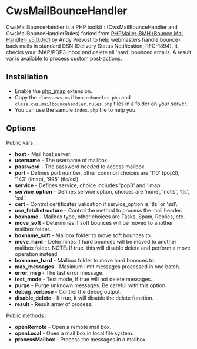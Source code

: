 CwsMailBounceHandler
====================

CwsMailBounceHandler is a PHP toolkit : (CwsMailBounceHandler and CwsMailBounceHandlerRules) forked from [PHPMailer-BMH (Bounce Mail Handler) v5.0.0rc1](http://phpmailer.codeworxtech.com) by Andy Prevost to help webmasters handle bounce-back mails in standard DSN (Delivery Status Notification, RFC-1894).
It checks your IMAP/POP3 inbox and delete all 'hard' bounced emails.
A result var is available to process custom post-actions.

Installation
------------

* Enable the [php_imap](http://php.net/manual/en/book.imap.php) extension.
* Copy the ``class.cws.mailbouncehandler.php`` and ``class.cws.mailbouncehandler.rules.php`` files in a folder on your server.
* You can use the sample ``index.php`` file to help you.

Options
-------

Public vars :

* **host** - Mail host server.
* **username** - The username of mailbox.
* **password** - The password needed to access mailbox.
* **port** - Defines port number, other common choices are '110' (pop3), '143' (imap), '995' (tls/ssl).
* **service** - Defines service, choice includes 'pop3' and 'imap'.
* **service_option** - Defines service option, choices are 'none', 'notls', 'tls', 'ssl'.
* **cert** - Control certificates validation if service_option is 'tls' or 'ssl'.
* **use_fetchstructure** - Control the method to process the mail header.
* **boxname** - Mailbox type, other choices are Tasks, Spam, Replies, etc.
* **move_soft** - Determines if soft bounces will be moved to another mailbox folder.
* **boxname_soft** - Mailbox folder to move soft bounces to.
* **move_hard** - Determines if hard bounces will be moved to another mailbox folder. NOTE: If true, this will disable delete and perform a move operation instead.
* **boxname_hard** - Mailbox folder to move hard bounces to.
* **max_messages** - Maximum limit messages processed in one batch.
* **error_msg** - The last error message.
* **test_mode** - Test mode, if true will not delete messages.
* **purge** - Purge unknown messages. Be careful with this option.
* **debug_verbose** - Control the debug output.
* **disable_delete** - If true, it will disable the delete function.
* **result** - Result array of process.

Public methods :

* **openRemote** - Open a remote mail box.
* **openLocal** - Open a mail box in local file system.
* **processMailbox** - Process the messages in a mailbox.
